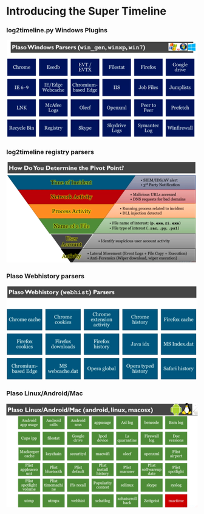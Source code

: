 # Introducing the Super Timeline

### log2timeline.py Windows Plugins

![](<../../.gitbook/assets/image (10) (3).png>)

### log2timeline registry parsers

![](<../../.gitbook/assets/image (12).png>)

### Plaso Webhistory parsers

![](<../../.gitbook/assets/image (7) (3).png>)

### Plaso Linux/Android/Mac&#x20;

![](<../../.gitbook/assets/image (96).png>)
